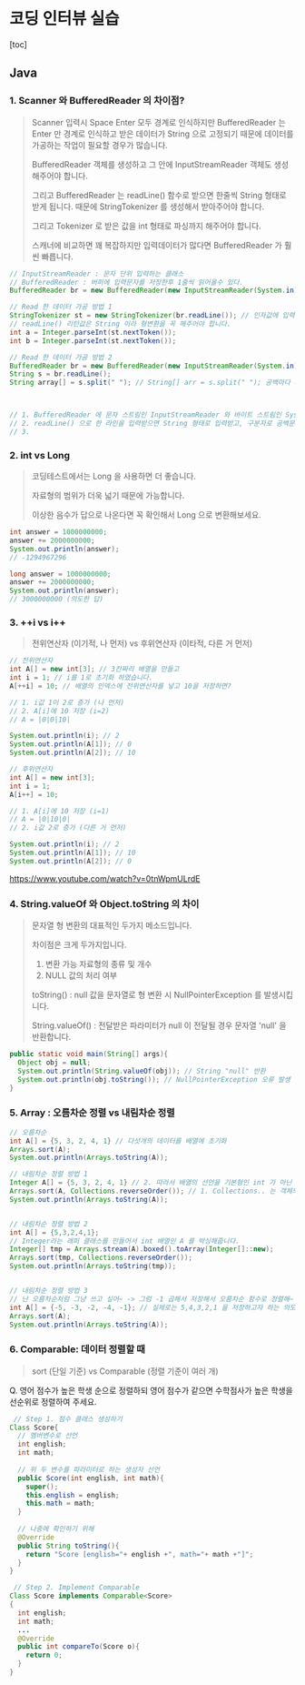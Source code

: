 # 코딩 인터뷰 실습

[toc]

## Java

### 1. Scanner 와 BufferedReader 의 차이점?

> Scanner 입력시 Space Enter 모두 경계로 인식하지만 BufferedReader 는 Enter 만 경계로 인식하고 받은 데이터가 String 으로 고정되기 때문에 데이터를 가공하는 작업이 필요할 경우가 많습니다.
>
> BufferedReader 객체를 생성하고 그 안에  InputStreamReader 객체도 생성해주어야 합니다. 
>
> 그리고 BufferedReader 는 readLine() 함수로 받으면 한줄씩 String 형태로 받게 됩니다.  때문에 StringTokenizer 를 생성해서 받아주어야 합니다. 
>
> 그리고 Tokenizer 로 받은 값을 int 형태로 파싱까지 해주어야 합니다. 
>
> 스캐너에 비교하면 꽤 복잡하지만  입력데이터가 많다면 BufferedReader 가 훨씬 빠릅니다.



```java
// InputStreamReader : 문자 단위 입력하는 클래스
// BufferedReader : 버퍼에 입력문자를 저장한후 1줄씩 읽어올수 있다.
BufferedReader br = new BufferedReader(new InputStreamReader(System.in));

// Read 한 데이터 가공 방법 1
StringTokenizer st = new StringTokenizer(br.readLine()); // 인자값에 입력 문자열 넣기
// readLine() 리턴값은 String 이라 형변환을 꼭 해주어야 합니다.
int a = Integer.parseInt(st.nextToken());
int b = Integer.parseInt(st.nextToken());

// Read 한 데이터 가공 방법 2
BufferedReader br = new BufferedReader(new InputStreamReader(System.in));
String s = br.readLine();
String array[] = s.split(" "); // String[] arr = s.split(" "); 공백마다 데이터 끊어서 배열에 넣음



// 1. BufferedReader 에 문자 스트림인 InputStreamReader 와 바이트 스트림인 System.in 을 연결시키기
// 2. readLine() 으로 한 라인을 입력받으면 String 형태로 입력받고, 구분자로 공백문자를 전달하기 위해 st 생성하기
// 3. 

```





### 2. int vs Long

> 코딩테스트에서는 Long 을 사용하면 더 좋습니다.
>
> 자료형의 범위가 더욱 넓기 때문에 가능합니다.
>
> 이상한 음수가 답으로 나온다면 꼭 확인해서 Long 으로 변환해보세요.



```java
int answer = 1000000000;
answer += 2000000000;
System.out.println(answer);
// -1294967296

long answer = 1000000000;
answer += 2000000000;
System.out.println(answer);
// 3000000000 (의도한 답)
```





### 3. ++i vs i++

> 전위연산자 (이기적, 나 먼저) vs 후위연산자 (이타적, 다른 거 먼저)

```java
// 전위연산자
int A[] = new int[3]; // 3칸짜리 배열을 만들고
int i = 1; // i를 1로 초기화 하였습니다. 
A[++i] = 10; // 배열의 인덱스에 전위연산자를 넣고 10을 저장하면?

// 1. i값 1이 2로 증가 (나 먼저)
// 2. A[i]에 10 저장 (i=2)
// A = |0|0|10|

System.out.println(i); // 2
System.out.println(A[1]); // 0
System.out.println(A[2]); // 10
```

```java
// 후위연산자
int A[] = new int[3];
int i = 1;
A[i++] = 10;

// 1. A[i]에 10 저장 (i=1)
// A = |0|10|0|
// 2. i값 2로 증가 (다른 거 먼저)

System.out.println(i); // 2
System.out.println(A[1]); // 10
System.out.println(A[2]); // 0

```





https://www.youtube.com/watch?v=0tnWpmULrdE







### 4. String.valueOf 와 Object.toString 의 차이

> 문자열 형 변환의 대표적인 두가지 메소드입니다.
>
> 차이점은 크게 두가지입니다.
>
> 1. 변환 가능 자료형의 종류 및 개수
> 2. NULL 값의 처리 여부
>
> toString() : null 값을 문자열로 형 변환 시 NullPointerException 를 발생시킵니다. 
>
> String.valueOf() : 전달받은 파라미터가 null 이 전달될 경우 문자열 'null' 을 반환합니다.

```java
public static void main(String[] args){
  Object obj = null;
  System.out.println(String.valueOf(obj)); // String "null" 반환
  System.out.println(obj.toString()); // NullPointerException 오류 발생 
}
```







### 5. Array : 오름차순 정렬 vs 내림차순 정렬 



```java
// 오름차순
int A[] = {5, 3, 2, 4, 1} // 다섯개의 데이터를 배열에 초기화
Arrays.sort(A);
System.out.println(Arrays.toString(A));
```



```java
// 내림차순 정렬 방법 1
Integer A[] = {5, 3, 2, 4, 1} // 2. 따라서 배열의 선언을 기본형인 int 가 아닌 객체 형태인 Integer 배열로 선언합니다.
Arrays.sort(A, Collections.reverseOrder()); // 1. Collections.. 는 객체의 형태에만 적용이 가능합니다.
System.out.println(Arrays.toString(A));


// 내림차순 정렬 방법 2
int A[] = {5,3,2,4,1};
// Integer라는 래퍼 클래스를 만들어서 int 배열인 A 를 박싱해줍니다.
Integer[] tmp = Arrays.stream(A).boxed().toArray(Integer[]::new); 
Arrays.sort(tmp, Collections.reverseOrder());
System.out.println(Arrays.toString(tmp));


// 내림차순 정렬 방법 3
// 난 오름차순처럼 그냥 쓰고 싶어~ -> 그럼 -1 곱해서 저장해서 오름차순 함수로 정렬해~
int A[] = {-5, -3, -2, -4, -1}; // 실제로는 5,4,3,2,1 을 저장하고자 하는 의도지만 -1을 곱하여 저장
Arrays.sort(A);
System.out.println(Arrays.toString(A));
```





### 6. Comparable: 데이터 정렬할 때

> sort (단일 기준) vs Comparable (정렬 기준이 여러 개)



Q. 영어 점수가 높은 학생 순으로 정렬하되 영어 점수가 같으면 수학점사가 높은 학생을 선순위로 정렬하여 주세요.

```java
 // Step 1. 점수 클래스 생성하기
Class Score{
  // 멤버변수로 선언
  int english;
  int math;
  
  // 위 두 변수를 파라미터로 하는 생성자 선언
  public Score(int english, int math){
    super();
    this.english = english;
    this.math = math;
  }
  
  // 나중에 확인하기 위해
  @Override
  public String toString(){
    return "Score [english="+ english +", math="+ math +"]";
  }
}
```



```java
 // Step 2. Implement Comparable
Class Score implements Comparable<Score>
{
  int english;
  int math;
  ...
  @Override
  public int compareTo(Score o){
    return 0;
  }
}
```

